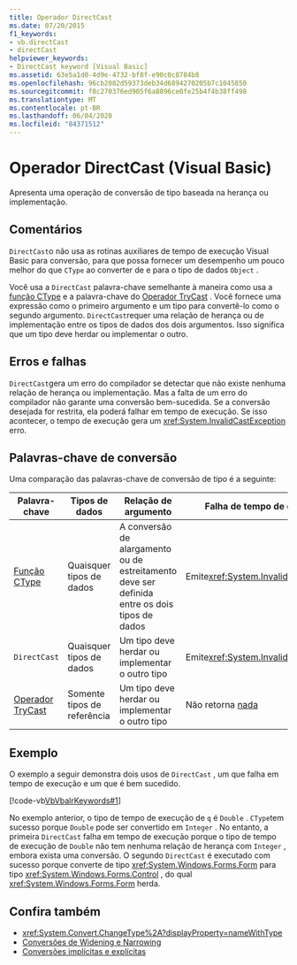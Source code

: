 ```yaml
---
title: Operador DirectCast
ms.date: 07/20/2015
f1_keywords:
- vb.directCast
- directCast
helpviewer_keywords:
- DirectCast keyword [Visual Basic]
ms.assetid: 63e5a1d0-4d9e-4732-bf8f-e90c0c8784b8
ms.openlocfilehash: 96cb2082d59373deb34d6894270205b7c1045850
ms.sourcegitcommit: f8c270376ed905f6a8896ce0fe25b4f4b38ff498
ms.translationtype: MT
ms.contentlocale: pt-BR
ms.lasthandoff: 06/04/2020
ms.locfileid: "84371512"
---
```

# <a name="directcast-operator-visual-basic"></a>Operador DirectCast (Visual Basic)
Apresenta uma operação de conversão de tipo baseada na herança ou implementação.  
  
## <a name="remarks"></a>Comentários  
 `DirectCast`o não usa as rotinas auxiliares de tempo de execução Visual Basic para conversão, para que possa fornecer um desempenho um pouco melhor do que `CType` ao converter de e para o tipo de dados `Object` .  
  
 Você usa a `DirectCast` palavra-chave semelhante à maneira como usa a [função CType](../functions/ctype-function.md) e a palavra-chave do [Operador TryCast](trycast-operator.md) . Você fornece uma expressão como o primeiro argumento e um tipo para convertê-lo como o segundo argumento. `DirectCast`requer uma relação de herança ou de implementação entre os tipos de dados dos dois argumentos. Isso significa que um tipo deve herdar ou implementar o outro.  
  
## <a name="errors-and-failures"></a>Erros e falhas  
 `DirectCast`gera um erro do compilador se detectar que não existe nenhuma relação de herança ou implementação. Mas a falta de um erro do compilador não garante uma conversão bem-sucedida. Se a conversão desejada for restrita, ela poderá falhar em tempo de execução. Se isso acontecer, o tempo de execução gera um <xref:System.InvalidCastException> erro.  
  
## <a name="conversion-keywords"></a>Palavras-chave de conversão  
 Uma comparação das palavras-chave de conversão de tipo é a seguinte:  
  
|Palavra-chave|Tipos de dados|Relação de argumento|Falha de tempo de execução|  
|---|---|---|---|  
|[Função CType](../functions/ctype-function.md)|Quaisquer tipos de dados|A conversão de alargamento ou de estreitamento deve ser definida entre os dois tipos de dados|Emite<xref:System.InvalidCastException>|  
|`DirectCast`|Quaisquer tipos de dados|Um tipo deve herdar ou implementar o outro tipo|Emite<xref:System.InvalidCastException>|  
|[Operador TryCast](trycast-operator.md)|Somente tipos de referência|Um tipo deve herdar ou implementar o outro tipo|Não retorna [nada](../nothing.md)|  
  
## <a name="example"></a>Exemplo  
 O exemplo a seguir demonstra dois usos de `DirectCast` , um que falha em tempo de execução e um que é bem sucedido.  
  
 [!code-vb[VbVbalrKeywords#1](~/samples/snippets/visualbasic/VS_Snippets_VBCSharp/VbVbalrKeywords/VB/Class1.vb#1)]  
  
 No exemplo anterior, o tipo de tempo de execução de `q` é `Double` . `CType`tem sucesso porque `Double` pode ser convertido em `Integer` . No entanto, a primeira `DirectCast` falha em tempo de execução porque o tipo de tempo de execução de `Double` não tem nenhuma relação de herança com `Integer` , embora exista uma conversão. O segundo `DirectCast` é executado com sucesso porque converte de tipo <xref:System.Windows.Forms.Form> para tipo <xref:System.Windows.Forms.Control> , do qual <xref:System.Windows.Forms.Form> herda.  
  
## <a name="see-also"></a>Confira também

- <xref:System.Convert.ChangeType%2A?displayProperty=nameWithType>
- [Conversões de Widening e Narrowing](../../programming-guide/language-features/data-types/widening-and-narrowing-conversions.md)
- [Conversões implícitas e explícitas](../../programming-guide/language-features/data-types/implicit-and-explicit-conversions.md)
